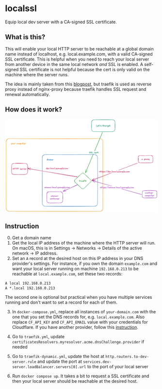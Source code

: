 # localssl
Equip local dev server with a CA-signed SSL certificate.

## What is this?

This will enable your local HTTP server to be reachable at a global domain name instead of localhost, e.g. local.example.com, with a valid CA-signed SSL certificate. This is helpful when you need to reach your local server from another device in the same local network _and_ SSL is enabled. A self-signed SSL certificate is not helpful because the cert is only valid on the machine where the server runs.

The idea is mainly taken from this [blogpost](https://www.codinginfinity.me/posts/reverse-proxy-yourself-to-localhost-with-ssltls/), but traefik is used as reverse proxy instead of nginx-proxy because traefik handles SSL request and renewal automatically.

## How does it work?
![alt text](localssl.png "How it works")

## Instruction

0. Get a domain name
1. Get the local IP address of the machine where the HTTP server will run. On macOS, this is in Settings -> Networks -> Details of the active network -> IP address.
2. Set an `A` record at the desired host on this IP address in your DNS provider's settings. For instance, if you own the domain `example.com` and want your local server running on machine `192.168.0.213` to be reachable at `local.example.com`, set these two records:
```
A local 192.168.0.213
A *.local 192.168.0.213
```
The second one is optional but practical when you have multiple services running and don't want to set a record for each of them.

3. In `docker-compose.yml`, replace all instances of `your-domain.com` with the one that you set the DNS records for, e.g. `local.example.com`. Also replace `CF_API_KEY` and `CF_API_EMAIL` value with your credentials for Cloudflare. If you have another provider, follow this [instruction](https://doc.traefik.io/traefik/https/acme/#providers).

4. Go to `traefik.yml`, update `certificatesResolvers.myresolver.acme.dnsChallenge.provider` if needed
5. Go to `traefik-dynamic.yml`, update the host at `http.routers.to-dev-server.rule` and update the port at `services.dev-server.loadBalancer.servers[0].url` to the port of your local server
6. Run `docker compose up`. It takes a bit to request a SSL certificate and then your local server should be reachable at the desired host.